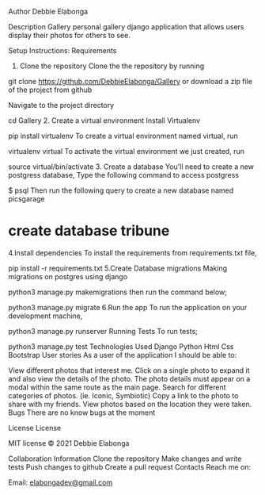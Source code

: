 Author
Debbie Elabonga

Description
Gallery personal gallery django application that allows users display their photos for others to see.

Setup Instructions:
Requirements
1. Clone the repository
Clone the the repository by running

git clone https://github.com/DebbieElabonga/Gallery
or download a zip file of the project from github

Navigate to the project directory

cd Gallery
2. Create a virtual environment
Install Virtualenv

pip install virtualenv
To create a virtual environment named virtual, run

virtualenv virtual
To activate the virtual environment we just created, run

source virtual/bin/activate
3. Create a database
You'll need to create a new postgress database, Type the following command to access postgress

 $ psql
Then run the following query to create a new database named picsgarage

# create database tribune
4.Install dependencies
To install the requirements from requirements.txt file,

pip install -r requirements.txt
5.Create Database migrations
Making migrations on postgres using django

python3 manage.py makemigrations 
then run the command below;

python3 manage.py migrate
6.Run the app
To run the application on your development machine,

python3 manage.py runserver
Running Tests
To run tests;

python3 manage.py test
Technologies Used
Django
Python
Html
Css
Bootstrap
User stories
As a user of the application I should be able to:

 View different photos that interest me.
 Click on a single photo to expand it and also view the details of the photo. The photo details must appear on a modal within the same route as the main page.
 Search for different categories of photos. (ie. Iconic, Symbiotic)
 Copy a link to the photo to share with my friends.
 View photos based on the location they were taken.
Bugs
There are no know bugs at the moment

License
License

MIT license © 2021 Debbie Elabonga

Collaboration Information
Clone the repository
Make changes and write tests
Push changes to github
Create a pull request
Contacts
Reach me on:

Email: elabongadev@gmail.com
